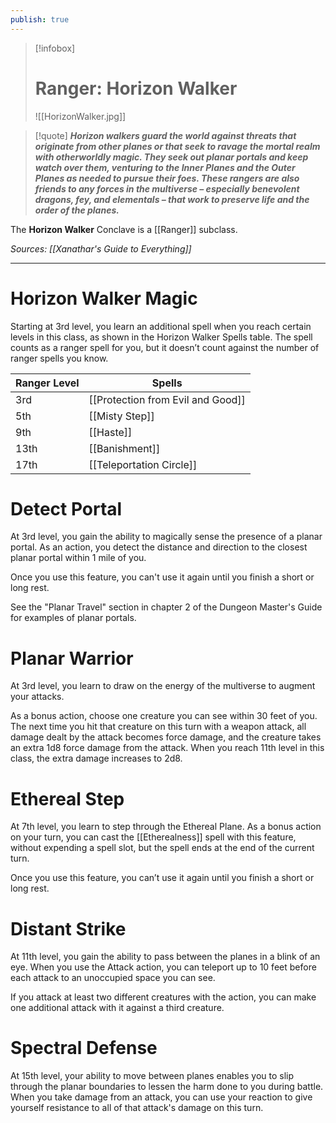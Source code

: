 ```yaml
---
publish: true
---
```

> [!infobox]
> # Ranger: Horizon Walker
> ![[HorizonWalker.jpg]]

> [!quote]
> **_Horizon walkers guard the world against threats that originate from other planes or that seek to ravage the mortal realm with otherworldly magic. They seek out planar portals and keep watch over them, venturing to the Inner Planes and the Outer Planes as needed to pursue their foes. These rangers are also friends to any forces in the multiverse – especially benevolent dragons, fey, and elementals – that work to preserve life and the order of the planes._**

The **Horizon Walker** Conclave is a [[Ranger]] subclass.

*Sources: [[Xanathar's Guide to Everything]]*
***
# Horizon Walker Magic
Starting at 3rd level, you learn an additional spell when you reach certain levels in this class, as shown in the Horizon Walker Spells table. The spell counts as a ranger spell for you, but it doesn’t count against the number of ranger spells you know.

| Ranger Level | Spells |
| ---- | ---- |
| 3rd | [[Protection from Evil and Good]] |
| 5th | [[Misty Step]] |
| 9th | [[Haste]] |
| 13th | [[Banishment]] |
| 17th | [[Teleportation Circle]] |
# Detect Portal
At 3rd level, you gain the ability to magically sense the presence of a planar portal. As an action, you detect the distance and direction to the closest planar portal within 1 mile of you.

Once you use this feature, you can't use it again until you finish a short or long rest.

See the "Planar Travel" section in chapter 2 of the Dungeon Master's Guide for examples of planar portals.
# Planar Warrior
At 3rd level, you learn to draw on the energy of the multiverse to augment your attacks.

As a bonus action, choose one creature you can see within 30 feet of you. The next time you hit that creature on this turn with a weapon attack, all damage dealt by the attack becomes force damage, and the creature takes an extra 1d8 force damage from the attack. When you reach 11th level in this class, the extra damage increases to 2d8.
# Ethereal Step
At 7th level, you learn to step through the Ethereal Plane. As a bonus action on your turn, you can cast the [[Etherealness]] spell with this feature, without expending a spell slot, but the spell ends at the end of the current turn.

Once you use this feature, you can’t use it again until you finish a short or long rest.
# Distant Strike
At 11th level, you gain the ability to pass between the planes in a blink of an eye. When you use the Attack action, you can teleport up to 10 feet before each attack to an unoccupied space you can see.

If you attack at least two different creatures with the action, you can make one additional attack with it against a third creature.
# Spectral Defense
At 15th level, your ability to move between planes enables you to slip through the planar boundaries to lessen the harm done to you during battle. When you take damage from an attack, you can use your reaction to give yourself resistance to all of that attack's damage on this turn.